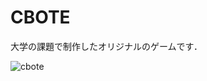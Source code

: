 # CBOTE
大学の課題で制作したオリジナルのゲームです．

![cbote](https://user-images.githubusercontent.com/75288670/190986028-40ef44c3-5c91-4efe-aacc-e8643a126f82.PNG)
